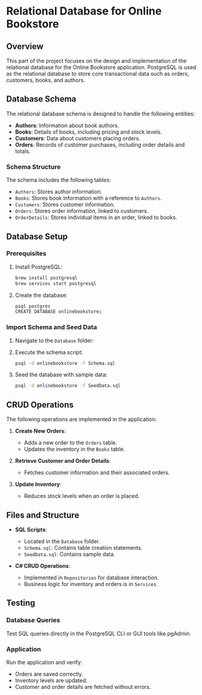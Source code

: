 
# Relational Database for Online Bookstore

## Overview
This part of the project focuses on the design and implementation of the relational database for the Online Bookstore application. PostgreSQL is used as the relational database to store core transactional data such as orders, customers, books, and authors.

## Database Schema

The relational database schema is designed to handle the following entities:
- **Authors**: Information about book authors.
- **Books**: Details of books, including pricing and stock levels.
- **Customers**: Data about customers placing orders.
- **Orders**: Records of customer purchases, including order details and totals.

### Schema Structure
The schema includes the following tables:
- `Authors`: Stores author information.
- `Books`: Stores book information with a reference to `Authors`.
- `Customers`: Stores customer information.
- `Orders`: Stores order information, linked to customers.
- `OrderDetails`: Stores individual items in an order, linked to books.

## Database Setup

### Prerequisites
1. Install PostgreSQL:
   ```bash
   brew install postgresql
   brew services start postgresql
   ```

2. Create the database:
   ```bash
   psql postgres
   CREATE DATABASE onlinebookstore;
   ```

### Import Schema and Seed Data
1. Navigate to the `Database` folder:

2. Execute the schema script:
   ```bash
   psql -d onlinebookstore -f Schema.sql
   ```

3. Seed the database with sample data:
   ```bash
   psql -d onlinebookstore -f SeedData.sql
   ```

## CRUD Operations

The following operations are implemented in the application:
1. **Create New Orders**:
    - Adds a new order to the `Orders` table.
    - Updates the inventory in the `Books` table.

2. **Retrieve Customer and Order Details**:
    - Fetches customer information and their associated orders.

3. **Update Inventory**:
    - Reduces stock levels when an order is placed.

## Files and Structure
- **SQL Scripts**:
    - Located in the `Database` folder.
    - `Schema.sql`: Contains table creation statements.
    - `SeedData.sql`: Contains sample data.

- **C# CRUD Operations**:
    - Implemented in `Repositories` for database interaction.
    - Business logic for inventory and orders is in `Services`.

## Testing

### Database Queries
Test SQL queries directly in the PostgreSQL CLI or GUI tools like pgAdmin.

### Application
Run the application and verify:
- Orders are saved correctly.
- Inventory levels are updated.
- Customer and order details are fetched without errors.

